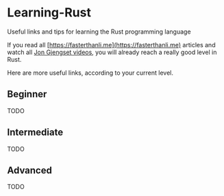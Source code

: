 # Learning-Rust
Useful links and tips for learning the Rust programming language

If you read all [https://fasterthanli.me](https://fasterthanli.me) articles
and watch all [Jon Gjengset videos](https://www.youtube.com/@jonhoo), you will
already reach a really good level in Rust.

Here are more useful links, according to your current level.

## Beginner

TODO

## Intermediate

TODO

## Advanced

TODO
